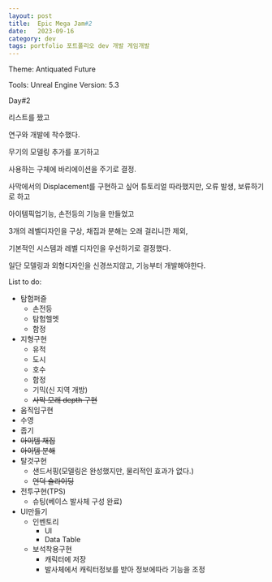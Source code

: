```yaml
---
layout: post
title:  Epic Mega Jam#2
date:   2023-09-16
category: dev
tags: portfolio 포트폴리오 dev 개발 게임개발
---
```



Theme: Antiquated Future

Tools: Unreal Engine
Version: 5.3 


Day#2

리스트를 짰고

연구와 개발에 착수했다.

무기의 모델링 추가를 포기하고

사용하는 구체에 바리에이션을 주기로 결정.

사막에서의 Displacement를 구현하고 싶어 튜토리얼 따라했지만, 오류 발생, 보류하기로 하고

아이템픽업기능, 손전등의 기능을 만들었고

3개의 레벨디자인을 구상, 채집과 분해는 오래 걸리니깐 제외,

기본적인 시스템과 레벨 디자인을 우선하기로 결정했다.

일단 모델링과 외형디자인을 신경쓰지않고, 기능부터 개발해야한다.

List to do:
- 탐험퍼즐
  - 손전등
  - 탐험헬멧
  - 함정
- 지형구현
  - 유적
  - 도시
  - 호수
  - 함정
  - 기믹(신 지역 개방)
  - ~~사막 모래 depth 구현~~
- 움직임구현
 - 수영
 - 줍기
 - ~~아이템 채집~~
 - ~~아이템 분해~~
- 탈것구현
  - 샌드서핑(모델링은 완성했지만, 물리적인 효과가 없다.) 
  - ~~언덕 슬라이딩~~
- 전투구현(TPS)
  - 슈팅(베이스 발사체 구성 완료)
- UI만들기
  - 인벤토리
    - UI
    - Data Table
  - 보석착용구현
    - 캐릭터에 저장
    - 발사체에서 캐릭터정보를 받아 정보에따라 기능을 조정
